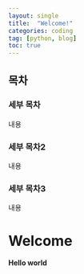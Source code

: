 ```yaml
---
layout: single
title:  "Welcome!"
categories: coding
tag: [python, blog] 
toc: true
---
```


## 목차 
### 세부 목차

내용

### 세부 목차2

내용

### 세부 목차3 

내용

# Welcome

**Hello world**


